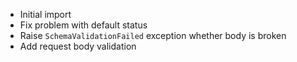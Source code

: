 * Initial import
* Fix problem with default status
* Raise `SchemaValidationFailed` exception whether body is broken
* Add request body validation
